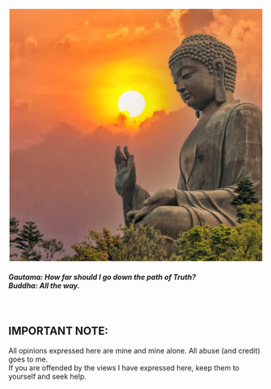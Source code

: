 <p align="center"> <img width="500" src="buddha.jpeg" alt="buddha"> </p>

##### *Gautama: How far should I go down the path of Truth? <br> Buddha: All the way.*

<br>

### <h2>IMPORTANT NOTE:</h2> All opinions expressed here are mine and mine alone. All abuse (and credit) goes to me.<br> If you are offended by the views I have expressed here, keep them to yourself and seek help.

<br>
<br>

